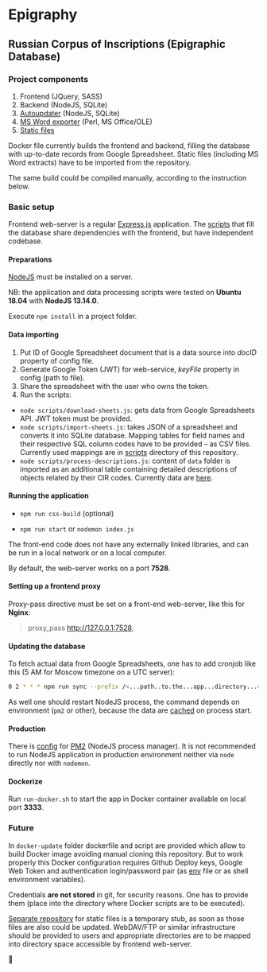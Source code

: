 # Epigraphy
## Russian Corpus of Inscriptions (Epigraphic Database)

### Project components

1. Frontend (JQuery, SASS)
2. Backend (NodeJS, SQLite)
3. [Autoupdater](/scripts) (NodeJS, SQLite)
4. [MS Word exporter](/word) (Perl, MS Office/OLE)
5. [Static files](https://github.com/yaskevich/epidata/)

Docker file currently builds the frontend and backend, filling the database with up-to-date records from Google Spreadsheet. Static files (including MS Word extracts) have to be imported from the repository.

The same build could be compiled manually, according to the instruction below.

### Basic setup

Frontend web-server is a regular [Express.js](https://expressjs.com) application. The [scripts](/scripts/) that fill the database share dependencies with the frontend, but have independent codebase.

#### Preparations

[NodeJS](https://nodejs.org/) must be installed on a server.

NB: the application and data processing scripts were tested on **Ubuntu 18.04** with **NodeJS 13.14.0**.

Execute `npm install` in a project folder.

#### Data importing

1. Put ID of Google Spreadsheet document that is a data source into *docID* property of config file.
2. Generate Google Token (JWT) for web-service, *keyFile* property in config (path to file).
3. Share the spreadsheet with the user who owns the token.
4. Run the scripts:

- `node scripts/download-sheets.js`: gets data from Google Spreadsheets  API. JWT token must be provided.
- `node scripts/import-sheets.js`: takes JSON of a spreadsheet and converts it into SQLite database. Mapping tables for field names and their respective SQL column codes have to be provided – as CSV files. Currently used mappings are in [scripts](/scripts/) directory of this repository.
- `node scripts/process-descriptions.js`: content of `data` folder is imported as an additional table containing detailed descriptions of objects related by their CIR codes. Currently data are [here](https://github.com/yaskevich/epidata/).

#### Running the application

* `npm run css-build` (optional)

* `npm run start` or `nodemon index.js` 

The front-end code does not have any externally linked libraries, and can be run in a local network or on a local computer.

By default, the web-server works on a port **7528**.

#### Setting up a frontend proxy

Proxy-pass directive must be set on a front-end web-server, like this for **Nginx**:

> proxy_pass http://127.0.0.1:7528;

#### Updating the database

To fetch actual data from Google Spreadsheets, one has to add cronjob like this (5 AM for Moscow timezone on a UTC server):

```bash
0 2 * * * npm run sync --prefix /<...path..to.the...app...directory...>/  > /dev/null 2>&1
```

As well one should restart NodeJS process, the command depends on environment (`pm2` or other), because the data are <u>cached</u> on process  start.

#### Production

There is [config](ecosystem.config.js) for [PM2](https://pm2.keymetrics.io) (NodeJS process manager). It is not recommended to run NodeJS application in production environment neither via `node` directly nor with `nodemon`.

#### Dockerize

Run `run-docker.sh` to start the app in Docker container available on local port **3333**.

### Future

In `docker-update` folder dockerfile and script are provided which allow to build Docker image avoiding manual cloning this repository. But to work properly this Docker configuration requires Github Deploy keys, Google Web Token and authentication login/password pair  (as [env](https://www.npmjs.com/package/dotenv) file or as shell environment variables).

Credentials **are not stored** in git, for security reasons. One has to provide them (place into the directory where Docker scripts are to be executed).

[Separate repository](https://github.com/yaskevich/epidata/) for static files is a temporary stub, as soon as those files are also could be updated. WebDAV/FTP or similar infrastructure should be provided to users and appropriate directories are to be mapped into directory space accessible by frontend web-server.



:space_invader: